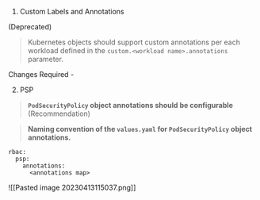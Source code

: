 1. Custom Labels and Annotations


(Deprecated)
 >Kubernetes objects should support custom annotations per each workload defined in the `custom.<workload name>.annotations` parameter. 

Changes Required - 
	 


2.  PSP

> **`PodSecurityPolicy` object annotations should be configurable** (Recommendation)

>**Naming convention of the `values.yaml` for `PodSecurityPolicy` object annotations.**
```
rbac:
  psp:
    annotations:
      <annotations map>
```






![[Pasted image 20230413115037.png]]